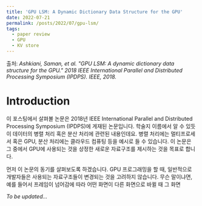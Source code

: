 ```yaml
---
title: 'GPU LSM: A Dynamic Dictionary Data Structure for the GPU'
date: 2022-07-21
permalink: /posts/2022/07/gpu-lsm/
tags:
  - paper review
  - GPU
  - KV store
---
```


출처: *Ashkiani, Saman, et al. "GPU LSM: A dynamic dictionary data structure for the GPU." 2018 IEEE International Parallel and Distributed Processing Symposium (IPDPS). IEEE, 2018.*

# Introduction

이 포스팅에서 살펴볼 논문은 2018년 IEEE International Parallel and Distributed Processing Symposium (IPDPS)에 게재된 논문입니다. 
학술지 이름에서 알 수 있듯이 데이터의 병렬 처리 혹은 분산 처리에 관련된 내용인데요. 
병렬 처리에는 멀티프로세서 혹은 GPU, 분산 처리에는 클라우드 컴퓨팅 등을 예시로 들 수 있습니다. 
이 논문은 그 중에서 GPU에 사용되는 것을 상정한 새로운 자료구조를 제시하는 것을 목표로 합니다. 

먼저 이 논문의 동기를 살펴보도록 하겠습니다. 
GPU 프로그래밍을 할 때, 일반적으로 개발자들은 사용되는 자료구조들이 변경되는 것을 고려하지 않습니다. 
무슨 말이냐면, 예를 들어서 프레임이 넘어감에 따라 어떤 화면이 다른 화면으로 바뀔 때 그 화면

*To be updated...*